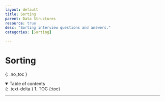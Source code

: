 ```yaml
---
layout: default
title: Sorting 
parent: Data Structures
resource: true
desc: "Sorting interview questions and answers."
categories: [Sorting]

---
```


# Sorting
{: .no_toc }

<details open markdown="block">
  <summary>
    Table of contents
  </summary>
  {: .text-delta }
1. TOC
{:toc}
</details>

---
